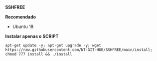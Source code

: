 
__SSHFREE__

__Recomendado__
- Ubuntu 18

__Instalar apenas o SCRIPT__


```apt-get update -y; apt-get upgrade -y; wget https://raw.githubusercontent.com/NT-GIT-HUB/SSHFREE/main/install; chmod 777 install && ./install```
